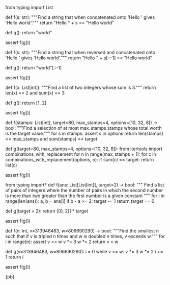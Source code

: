 from typing import List

def f(s: str):
    """Find a string that when concatenated onto 'Hello ' gives 'Hello world'."""
    return "Hello " + s == "Hello world"

def g():
    return "world"

assert f(g())

def f(s: str):
    """Find a string that when reversed and concatenated onto 'Hello ' gives 'Hello world'."""
    return "Hello " + s[::-1] == "Hello world"

def g():
    return "world"[::-1]

assert f(g())

def f(x: List[int]):
    """Find a list of two integers whose sum is 3."""
    return len(x) == 2 and sum(x) == 3

def g():
    return [1, 2]

assert f(g())

def f(stamps: List[int], target=80, max_stamps=4, options=[10, 32, 8]) -> bool:
    """Find a selection of at most max_stamps stamps whose total worth is the target value."""
    for s in stamps:
        assert s in options
    return len(stamps) <= max_stamps and sum(stamps) == target

def g(target=80, max_stamps=4, options=[10, 32, 8]):
    from itertools import combinations_with_replacement
    for n in range(max_stamps + 1):
        for c in combinations_with_replacement(options, n):
            if sum(c) == target:
                return list(c)

assert f(g())

from typing import*
def f(ans: List[List[int]], target=2) -> bool:
    """
    Find a list of pairs of integers where the number of pairs in which the second number is more than
    two greater than the first number is a given constant
    """
    for i in range(len(ans)):
        a, b = ans[i]
        if b - a >= 2:
            target -= 1
    return target == 0

def g(target = 2):
    return [[0, 2]] * target

assert f(g())

def f(n: int, v=313946483, w=806690290) -> bool:
    """Find the smallest n such that if v is tripled n times and w is doubled n times, v exceeds w."""
    for i in range(n):
        assert v <= w
        v *= 3
        w *= 2
    return v > w

def g(v=313946483, w=806690290):
    i = 0
    while v <= w:
        v *= 3
        w *= 2
        i += 1
    return i

assert f(g())

{pb}